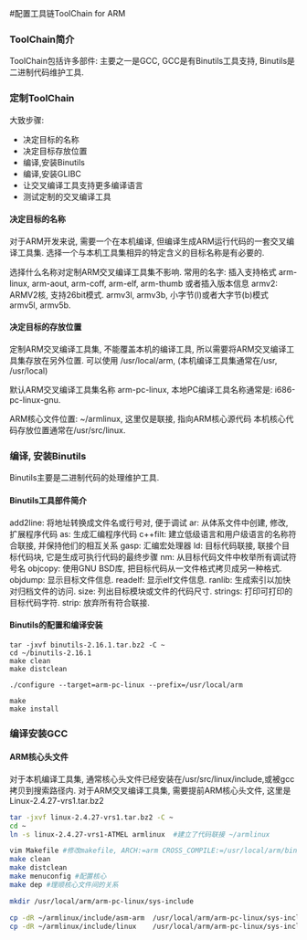 #配置工具链ToolChain for ARM

### ToolChain简介
ToolChain包括许多部件: 主要之一是GCC,  GCC是有Binutils工具支持, Binutils是二进制代码维护工具.

### 定制ToolChain
大致步骤:
- 决定目标的名称
- 决定目标存放位置
- 编译,安装Binutils
- 编译,安装GLIBC
- 让交叉编译工具支持更多编译语言
- 测试定制的交叉编译工具

#### 决定目标的名称
对于ARM开发来说, 需要一个在本机编译, 但编译生成ARM运行代码的一套交叉编译工具集.
选择一个与本机工具集相异的特定含义的目标名称是有必要的.

选择什么名称对定制ARM交叉编译工具集不影响.
常用的名字:
插入支持格式
arm-linux, arm-aout, arm-coff, arm-elf, arm-thumb
或者插入版本信息
armv2: ARMV2核, 支持26bit模式.
armv3l, armv3b,  小字节(l)或者大字节(b)模式
armv5l, armv5b.

#### 决定目标的存放位置
定制ARM交叉编译工具集, 不能覆盖本机的编译工具, 所以需要将ARM交叉编译工具集存放在另外位置. 可以使用 /usr/local/arm, (本机编译工具集通常在/usr, /usr/local)

默认ARM交叉编译工具集名称 arm-pc-linux,
本地PC编译工具名称通常是: i686-pc-linux-gnu.

ARM核心文件位置: ~/armlinux, 这里仅是联接, 指向ARM核心源代码
本机核心代码存放位置通常在/usr/src/linux.

### 编译, 安装Binutils
Binutils主要是二进制代码的处理维护工具.

#### Binutils工具部件简介
add2line: 将地址转换成文件名或行号对, 便于调试
ar: 从体系文件中创建, 修改, 扩展程序代码
as: 生成汇编程序代码
c++filt: 建立低级语言和用户级语言的名称符合联接, 并保持他们的相互关系
gasp: 汇编宏处理器
ld: 目标代码联接, 联接个目标代码块, 它是生成可执行代码的最终步骤
nm: 从目标代码文件中枚举所有调试符号名
objcopy: 使用GNU BSD库, 把目标代码从一文件格式拷贝成另一种格式.
objdump: 显示目标文件信息.
readelf: 显示elf文件信息.
ranlib: 生成索引以加快对归档文件的访问.
size: 列出目标模块或文件的代码尺寸.
strings: 打印可打印的目标代码字符.
strip: 放弃所有符合联接.

#### Binutils的配置和编译安装
```
tar -jxvf binutils-2.16.1.tar.bz2 -C ~
cd ~/binutils-2.16.1
make clean
make distclean

./configure --target=arm-pc-linux --prefix=/usr/local/arm

make
make install
```

### 编译安装GCC
#### ARM核心头文件
对于本机编译工具集, 通常核心头文件已经安装在/usr/src/linux/include,或被gcc拷贝到搜索路径内.
对于ARM交叉编译工具集, 需要提前ARM核心头文件, 这里是Linux-2.4.27-vrs1.tar.bz2

```bash
tar -jxvf linux-2.4.27-vrs1.tar.bz2 -C ~
cd ~
ln -s linux-2.4.27-vrs1-ATMEL armlinux  #建立了代码联接 ~/armlinux

vim Makefile #修改makefile, ARCH:=arm CROSS_COMPILE:=/usr/local/arm/bin/arm-pc-linux-
make clean
make distclean
make menuconfig #配置核心
make dep #理顺核心文件间的关系

mkdir /usr/local/arm/arm-pc-linux/sys-include

cp -dR ~/armlinux/include/asm-arm  /usr/local/arm/arm-pc-linux/sys-include/asm
cp -dR ~/armlinux/include/linux    /usr/local/arm/arm-pc-linux/sys-include/linux

```
